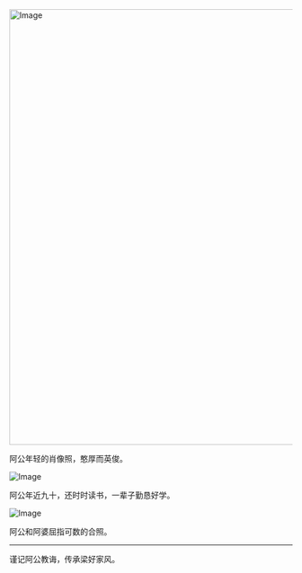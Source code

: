 <img width="597" height="776" alt="Image" src="https://github.com/user-attachments/assets/6f960e5a-2a2c-4d65-9757-c519f886c364" />

阿公年轻的肖像照，憨厚而英俊。

![Image](https://github.com/user-attachments/assets/2c8c1b49-24d2-4d40-8b89-0a77d5914a4b)

阿公年近九十，还时时读书，一辈子勤恳好学。

![Image](https://github.com/user-attachments/assets/78d048dc-7d61-4ab6-9e68-c067bbc1f7fc)

阿公和阿婆屈指可数的合照。

---

谨记阿公教诲，传承梁好家风。